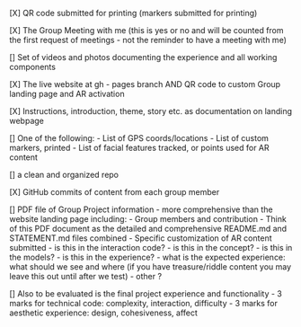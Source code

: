 [X] QR code submitted for printing (markers submitted for printing)
   
[X] The Group Meeting with me (this is yes or no and will be counted from the first request of meetings - not the     reminder to have a meeting with me)

[] Set of videos and photos documenting the experience and all working components

[X] The live website at gh - pages branch AND QR code to custom Group landing page and AR activation
   
[X] Instructions, introduction, theme, story etc. as documentation on landing webpage

[] One of the following:
      -  List of GPS coords/locations
      -  List of custom markers, printed
      -  List of facial features tracked, or points used for AR content

[] a clean and organized repo

[X] GitHub commits of content from each group member

[] PDF file of Group Project information - more comprehensive than the website landing page including:
       - Group members and contribution
       - Think of this PDF document as the detailed and comprehensive README.md and STATEMENT.md files combined
       - Specific customization of AR content submitted
           - is this in the interaction code?
           - is this in the concept?
           - is this in the models?
           - is this in the experience?
           - what is the expected experience: what should we see and where (if you have treasure/riddle content you may leave this out until after we test)
           - other ?
           
[] Also to be evaluated is the final project experience and functionality
       - 3 marks for technical code: complexity, interaction, difficulty
       - 3 marks for aesthetic experience: design, cohesiveness, affect
